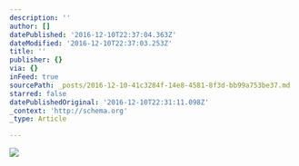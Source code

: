 ```yaml
---
description: ''
author: []
datePublished: '2016-12-10T22:37:04.363Z'
dateModified: '2016-12-10T22:37:03.253Z'
title: ''
publisher: {}
via: {}
inFeed: true
sourcePath: _posts/2016-12-10-41c3284f-14e8-4581-8f3d-bb99a753be37.md
starred: false
datePublishedOriginal: '2016-12-10T22:31:11.098Z'
_context: 'http://schema.org'
_type: Article

---
```

![](https://the-grid-user-content.s3-us-west-2.amazonaws.com/15457fb7-0e5e-4d71-bf77-e7b631002691.png)